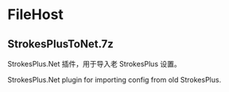 # FileHost
## StrokesPlusToNet.7z
StrokesPlus.Net 插件，用于导入老 StrokesPlus 设置。 

StrokesPlus.Net plugin for importing config from old StrokesPlus.
